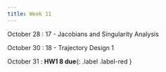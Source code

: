 ```yaml
---
title: Week 11
---
```


October 28
: 17 - Jacobians and Singularity Analysis

October 30
: 18 - Trajectory Design 1

October 31
: **HW1 8 due**{: .label .label-red }

